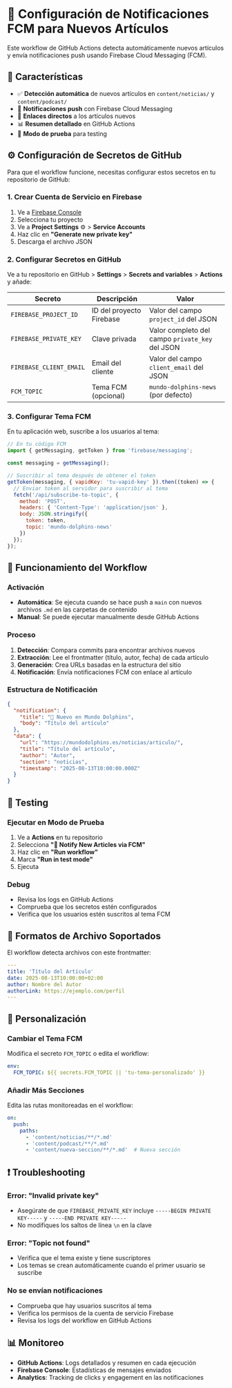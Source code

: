 # 🔔 Configuración de Notificaciones FCM para Nuevos Artículos

Este workflow de GitHub Actions detecta automáticamente nuevos artículos y envía notificaciones push usando Firebase Cloud Messaging (FCM).

## 🚀 Características

- ✅ **Detección automática** de nuevos artículos en `content/noticias/` y `content/podcast/`
- 📱 **Notificaciones push** con Firebase Cloud Messaging
- 🔗 **Enlaces directos** a los artículos nuevos
- 📊 **Resumen detallado** en GitHub Actions
- 🧪 **Modo de prueba** para testing

## ⚙️ Configuración de Secretos de GitHub

Para que el workflow funcione, necesitas configurar estos secretos en tu repositorio de GitHub:

### 1. Crear Cuenta de Servicio en Firebase

1. Ve a [Firebase Console](https://console.firebase.google.com)
2. Selecciona tu proyecto
3. Ve a **Project Settings** ⚙️ > **Service Accounts**
4. Haz clic en **"Generate new private key"**
5. Descarga el archivo JSON

### 2. Configurar Secretos en GitHub

Ve a tu repositorio en GitHub > **Settings** > **Secrets and variables** > **Actions** y añade:

| Secreto | Descripción | Valor |
|---------|-------------|-------|
| `FIREBASE_PROJECT_ID` | ID del proyecto Firebase | Valor del campo `project_id` del JSON |
| `FIREBASE_PRIVATE_KEY` | Clave privada | Valor completo del campo `private_key` del JSON |
| `FIREBASE_CLIENT_EMAIL` | Email del cliente | Valor del campo `client_email` del JSON |
| `FCM_TOPIC` | Tema FCM (opcional) | `mundo-dolphins-news` (por defecto) |

### 3. Configurar Tema FCM

En tu aplicación web, suscribe a los usuarios al tema:

```javascript
// En tu código FCM
import { getMessaging, getToken } from 'firebase/messaging';

const messaging = getMessaging();

// Suscribir al tema después de obtener el token
getToken(messaging, { vapidKey: 'tu-vapid-key' }).then((token) => {
  // Enviar token al servidor para suscribir al tema
  fetch('/api/subscribe-to-topic', {
    method: 'POST',
    headers: { 'Content-Type': 'application/json' },
    body: JSON.stringify({ 
      token: token, 
      topic: 'mundo-dolphins-news' 
    })
  });
});
```

## 🔄 Funcionamiento del Workflow

### Activación
- **Automática**: Se ejecuta cuando se hace push a `main` con nuevos archivos `.md` en las carpetas de contenido
- **Manual**: Se puede ejecutar manualmente desde GitHub Actions

### Proceso
1. **Detección**: Compara commits para encontrar archivos nuevos
2. **Extracción**: Lee el frontmatter (título, autor, fecha) de cada artículo
3. **Generación**: Crea URLs basadas en la estructura del sitio
4. **Notificación**: Envía notificaciones FCM con enlace al artículo

### Estructura de Notificación
```json
{
  "notification": {
    "title": "🐬 Nuevo en Mundo Dolphins",
    "body": "Título del artículo"
  },
  "data": {
    "url": "https://mundodolphins.es/noticias/articulo/",
    "title": "Título del artículo",
    "author": "Autor",
    "section": "noticias",
    "timestamp": "2025-08-13T10:00:00.000Z"
  }
}
```

## 🧪 Testing

### Ejecutar en Modo de Prueba
1. Ve a **Actions** en tu repositorio
2. Selecciona **"🔔 Notify New Articles via FCM"**
3. Haz clic en **"Run workflow"**
4. Marca **"Run in test mode"**
5. Ejecuta

### Debug
- Revisa los logs en GitHub Actions
- Comprueba que los secretos estén configurados
- Verifica que los usuarios estén suscritos al tema FCM

## 📝 Formatos de Archivo Soportados

El workflow detecta archivos con este frontmatter:

```yaml
---
title: 'Título del Artículo'
date: 2025-08-13T10:00:00+02:00
author: Nombre del Autor
authorLink: https://ejemplo.com/perfil
---
```

## 🔧 Personalización

### Cambiar el Tema FCM
Modifica el secreto `FCM_TOPIC` o edita el workflow:

```yaml
env:
  FCM_TOPIC: ${{ secrets.FCM_TOPIC || 'tu-tema-personalizado' }}
```

### Añadir Más Secciones
Edita las rutas monitoreadas en el workflow:

```yaml
on:
  push:
    paths:
      - 'content/noticias/**/*.md'
      - 'content/podcast/**/*.md'
      - 'content/nueva-seccion/**/*.md'  # Nueva sección
```

## ❗ Troubleshooting

### Error: "Invalid private key"
- Asegúrate de que `FIREBASE_PRIVATE_KEY` incluye `-----BEGIN PRIVATE KEY-----` y `-----END PRIVATE KEY-----`
- No modifiques los saltos de línea `\n` en la clave

### Error: "Topic not found"
- Verifica que el tema existe y tiene suscriptores
- Los temas se crean automáticamente cuando el primer usuario se suscribe

### No se envían notificaciones
- Comprueba que hay usuarios suscritos al tema
- Verifica los permisos de la cuenta de servicio Firebase
- Revisa los logs del workflow en GitHub Actions

## 📊 Monitoreo

- **GitHub Actions**: Logs detallados y resumen en cada ejecución
- **Firebase Console**: Estadísticas de mensajes enviados
- **Analytics**: Tracking de clicks y engagement en las notificaciones
